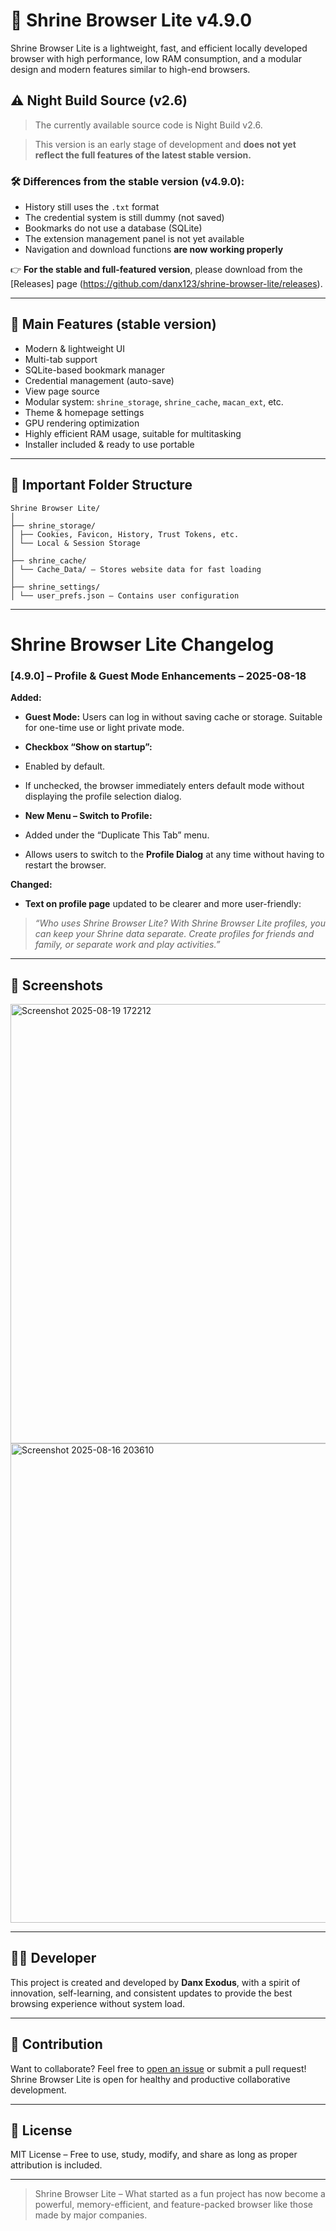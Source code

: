 # 🦁 Shrine Browser Lite v4.9.0

Shrine Browser Lite is a lightweight, fast, and efficient locally developed browser with high performance, low RAM consumption, and a modular design and modern features similar to high-end browsers.

## ⚠️ Night Build Source (v2.6)

> The currently available source code is Night Build v2.6.

> This version is an early stage of development and **does not yet reflect the full features of the latest stable version.**

### 🛠 Differences from the stable version (v4.9.0):

- History still uses the `.txt` format
- The credential system is still dummy (not saved)
- Bookmarks do not use a database (SQLite)
- The extension management panel is not yet available
- Navigation and download functions **are now working properly**

👉 **For the stable and full-featured version**, please download from the [Releases] page (https://github.com/danx123/shrine-browser-lite/releases).

---

## 🚀 Main Features (stable version)

- Modern & lightweight UI
- Multi-tab support
- SQLite-based bookmark manager
- Credential management (auto-save)
- View page source
- Modular system: `shrine_storage`, `shrine_cache`, `macan_ext`, etc.
- Theme & homepage settings
- GPU rendering optimization
- Highly efficient RAM usage, suitable for multitasking
- Installer included & ready to use portable

---

## 📂 Important Folder Structure

```
Shrine Browser Lite/
│
├── shrine_storage/
│ ├── Cookies, Favicon, History, Trust Tokens, etc.
│ └── Local & Session Storage
│
├── shrine_cache/
│ └── Cache_Data/ – Stores website data for fast loading
│
├── shrine_settings/
│ └── user_prefs.json – Contains user configuration
```
---
# **Shrine Browser Lite Changelog**

### **\[4.9.0] – Profile & Guest Mode Enhancements – 2025-08-18**

**Added:**

* **Guest Mode:** Users can log in without saving cache or storage. Suitable for one-time use or light private mode.
* **Checkbox “Show on startup”:**

* Enabled by default.
* If unchecked, the browser immediately enters default mode without displaying the profile selection dialog.
* **New Menu – Switch to Profile:**

* Added under the “Duplicate This Tab” menu.
* Allows users to switch to the **Profile Dialog** at any time without having to restart the browser.

**Changed:**

* **Text on profile page** updated to be clearer and more user-friendly:

> *“Who uses Shrine Browser Lite? With Shrine Browser Lite profiles, you can keep your Shrine data separate. Create profiles for friends and family, or separate work and play activities.”*
---

## 📸 Screenshots
<img width="1021" height="703" alt="Screenshot 2025-08-19 172212" src="https://github.com/user-attachments/assets/8745a3b9-3d37-418f-b8ce-f553e4c6fd63" />

<img width="1365" height="767" alt="Screenshot 2025-08-16 203610" src="https://github.com/user-attachments/assets/8edcf9a2-a526-47fc-9c63-179b7844491e" />


---

## 👨‍💻 Developer

This project is created and developed by **Danx Exodus**, with a spirit of innovation, self-learning, and consistent updates to provide the best browsing experience without system load.

---

## 🤝 Contribution

Want to collaborate? Feel free to [open an issue](https://github.com/username/shrine-browser-lite/issues) or submit a pull request! Shrine Browser Lite is open for healthy and productive collaborative development.

---

## 📜 License

MIT License – Free to use, study, modify, and share as long as proper attribution is included.

---

> Shrine Browser Lite – What started as a fun project has now become a powerful, memory-efficient, and feature-packed browser like those made by major companies.
